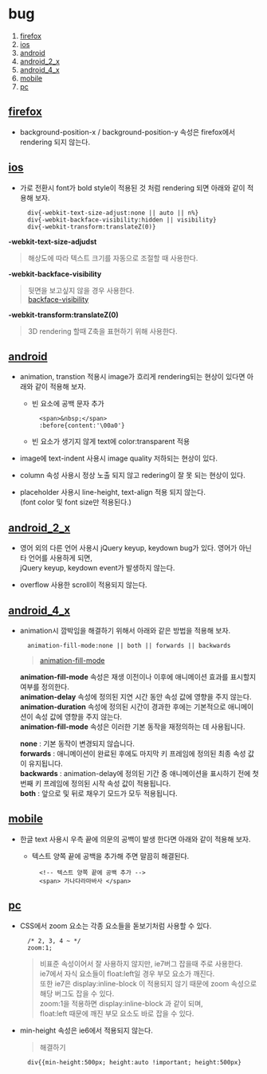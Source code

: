 # bug
1. [firefox](#firefox)
1. [ios](#ios)
1. [android](#android)
1. [android_2_x](#android_2_x)
1. [android_4_x](#android_4_x)
1. [mobile](#mobile)
1. [pc](#pc)

## <a href="#" name="firefox">firefox</a>
* background-position-x / background-position-y 속성은 firefox에서 rendering 되지 않는다.

## <a href="#" name="ios">ios</a>
* 가로 전환시 font가 bold style이 적용된 것 처럼 rendering 되면 아래와 같이 적용해 보자.  
	
		div{-webkit-text-size-adjust:none || auto || n%}
		div{-webkit-backface-visibility:hidden || visibility}
		div{-webkit-transform:translateZ(0)}

**-webkit-text-size-adjudst**

> 해상도에 따라 텍스트 크기를 자동으로 조절할 때 사용한다.

**-webkit-backface-visibility**

> 뒷면을 보고싶지 않을 경우 사용한다.  
> [backface-visibility](https://developer.mozilla.org/en-US/docs/Web/CSS/backface-visibility "backface-visibility")

**-webkit-transform:translateZ(0)**  

> 3D rendering 할때 Z축을 표현하기 위해 사용한다.

## <a href="#" name="android">android</a>

* animation, transtion 적용시 image가 흐리게 rendering되는 현상이 있다면 아래와 같이 적용해 보자.    
	* 빈 요소에 공백 문자 추가

			<span>&nbsp;</span>
			:before{content:'\00a0'}

	* 빈 요소가 생기지 않게 text에 color:transparent 적용

* image에 text-indent 사용시 image quality 저하되는 현상이 있다.  
* column 속성 사용시 정상 노출 되지 않고 redering이 잘 못 되는 현상이 있다.  
* placeholder 사용시 line-height, text-align 적용 되지 않는다.  
	(font color 및 font size만 적용된다.)  

## <a href="#" name="android_2_x">android_2_x</a>

* 영어 외의 다른 언어 사용시 jQuery keyup, keydown bug가 있다.
	영어가 아닌 타 언어를 사용하게 되면,  
	jQuery keyup, keydown event가 발생하지 않는다.  

* overflow 사용한 scroll이 적용되지 않는다.

## <a href="#" name="android_4_x">android_4_x</a>

* animation시 깜박임을 해결하기 위해서 아래와 같은 방법을 적용해 보자.
		
		animation-fill-mode:none || both || forwards || backwards

	> [animation-fill-mode](https://developer.mozilla.org/en-US/docs/Web/CSS/animation-fill-mode "animation-fill-mode")

	**animation-fill-mode** 속성은 재생 이전이나 이후에 애니메이션 효과를 표시할지 여부를 정의한다.  
	**animation-delay** 속성에 정의된 지연 시간 동안 속성 값에 영향을 주지 않는다.  
	**animation-duration** 속성에 정의된 시간이 경과한 후에는 기본적으로 애니메이션이 속성 값에 영향을 주지 않는다.  
	**animation-fill-mode** 속성은 이러한 기본 동작을 재정의하는 데 사용됩니다.  
  
	**none** : 기본 동작이 변경되지 않습니다.  
	**forwards** : 애니메이션이 완료된 후에도 마지막 키 프레임에 정의된 최종 속성 값이 유지됩니다.  
	**backwards** : animation-delay에 정의된 기간 중 애니메이션을 표시하기 전에 첫 번째 키 프레임에 정의된 시작 속성 값이 적용됩니다.  
	**both** : 앞으로 및 뒤로 채우기 모드가 모두 적용됩니다.  

## <a href="#" name="mobile">mobile</a>

* 한글 text 사용시 우측 끝에 의문의 공백이 발생 한다면 아래와 같이 적용해 보자.  
	
	* 텍스트 양쪽 끝에 공백을 추가해 주면 말끔히 해결된다.

			<!-- 텍스트 양쪽 끝에 공백 추가 -->
			<span> 가나다라마바사 </span>

## <a href="#" name="pc">pc</a>

* CSS에서 zoom 요소는 각종 요소들을 돋보기처럼 사용할 수 있다.
		
		/* 2, 3, 4 ~ */
		zoom:1;

	> 비표준 속성이어서 잘 사용하지 않지만, ie7버그 잡을때 주로 사용한다.  
	> ie7에서 자식 요소들이 float:left일 경우 부모 요소가 깨진다.  
	> 또한 ie7은 display:inline-block 이 적용되지 않기 때문에 zoom 속성으로 해당 버그도 잡을 수 있다.  
	> zoom:1을 적용하면 display:inline-block 과 같이 되며,  
	> float:left 때문에 깨진 부모 요소도 바로 잡을 수 있다.

* min-height 속성은 ie6에서 적용되지 않는다.  
	
	> 해결하기

		div{{min-height:500px; height:auto !important; height:500px}

